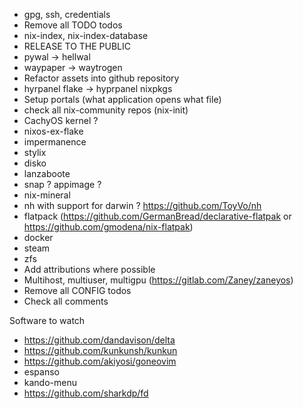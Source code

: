 * gpg, ssh, credentials
* Remove all TODO todos
* nix-index, nix-index-database
* RELEASE TO THE PUBLIC
* pywal -> hellwal
* waypaper -> waytrogen
* Refactor assets into github repository
* hyrpanel flake -> hyprpanel nixpkgs
* Setup portals (what application opens what file)
* check all nix-community repos (nix-init)
* CachyOS kernel ?
* nixos-ex-flake
* impermanence
* stylix
* disko
* lanzaboote
* snap ? appimage ?
* nix-mineral
* nh with support for darwin ? https://github.com/ToyVo/nh
* flatpack (https://github.com/GermanBread/declarative-flatpak or https://github.com/gmodena/nix-flatpak)
* docker
* steam
* zfs
* Add attributions where possible
* Multihost, multiuser, multigpu (https://gitlab.com/Zaney/zaneyos)
* Remove all CONFIG todos
* Check all comments


Software to watch
* https://github.com/dandavison/delta
* https://github.com/kunkunsh/kunkun
* https://github.com/akiyosi/goneovim
* espanso
* kando-menu
* https://github.com/sharkdp/fd